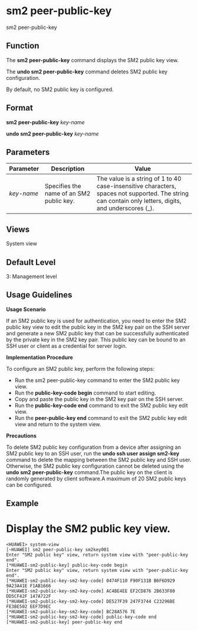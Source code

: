 sm2 peer-public-key
===================

sm2 peer-public-key

Function
--------



The **sm2 peer-public-key** command displays the SM2 public key view.

The **undo sm2 peer-public-key** command deletes SM2 public key configuration.



By default, no SM2 public key is configured.


Format
------

**sm2 peer-public-key** *key-name*

**undo sm2 peer-public-key** *key-name*


Parameters
----------

| Parameter | Description | Value |
| --- | --- | --- |
| *key-name* | Specifies the name of an SM2 public key. | The value is a string of 1 to 40 case-insensitive characters, spaces not supported. The string can contain only letters, digits, and underscores (\_). |



Views
-----

System view


Default Level
-------------

3: Management level


Usage Guidelines
----------------

**Usage Scenario**

If an SM2 public key is used for authentication, you need to enter the SM2 public key view to edit the public key in the SM2 key pair on the SSH server and generate a new SM2 public key that can be successfully authenticated by the private key in the SM2 key pair. This public key can be bound to an SSH user or client as a credential for server login.

**Implementation Procedure**

To configure an SM2 public key, perform the following steps:

* Run the sm2 peer-public-key command to enter the SM2 public key view.
* Run the **public-key-code begin** command to start editing.
* Copy and paste the public key in the SM2 key pair on the SSH server.
* Run the **public-key-code end** command to exit the SM2 public key edit view.
* Run the **peer-public-key end** command to exit the SM2 public key edit view and return to the system view.

**Precautions**

To delete SM2 public key configuration from a device after assigning an SM2 public key to an SSH user, run the **undo ssh user assign sm2-key** command to delete the mapping between the SM2 public key and SSH user. Otherwise, the SM2 public key configuration cannot be deleted using the **undo sm2 peer-public-key** command.The public key on the client is randomly generated by client software.A maximum of 20 SM2 public keys can be configured.


Example
-------

# Display the SM2 public key view.
```
<HUAWEI> system-view
[~HUAWEI] sm2 peer-public-key sm2key001
Enter "SM2 public key" view, return system view with "peer-public-key end".
[*HUAWEI-sm2-public-key] public-key-code begin
Enter "SM2 public key" view, return system view with "peer-public-key end".
[*HUAWEI-sm2-public-key-sm2-key-code] 0474F110 F90F131B B6F6D929 9A23A41E F1AB1666
[*HUAWEI-sm2-public-key-sm2-key-code] AC4BE4EE EF2CD876 2B633F80 DD5CF42F 147A722F
[*HUAWEI-sm2-public-key-sm2-key-code] DE527F39 247F3744 C23296BE FE3BE502 EEF7D9EC
[*HUAWEI-sm2-public-key-sm2-key-code] BC28A576 7E
[*HUAWEI-sm2-public-key-sm2-key-code] public-key-code end
[*HUAWEI-sm2-public-key] peer-public-key end

```